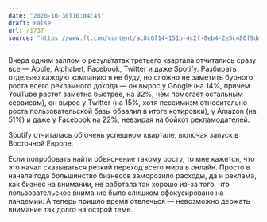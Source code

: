 ```yaml
---
date: "2020-10-30T10:04:45"
draft: False
url: /1737
source: "https://www.ft.com/content/ac8c0714-151b-4c2f-8eb4-2e5c480f9dec"
---
```


Вчера одним залпом о результатах третьего квартала отчитались сразу все — Apple, Alphabet, Facebook, Twitter и даже Spotify. Разбирать отдельно каждую компанию я не буду, но сложно не заметить бурного роста всего рекламного дохода — он вырос у Google (на 14%, причем YouTube растет заметно быстрее, на 32%, чем помогает остальным сервисам), он вырос у Twitter (на 15%, хотя пессимизм относительно роста пользовательской базы обвалил в итоге котировки), у Amazon (на 51%) и даже у Facebook на 22%, невзирая на бойкот рекламодателей.

Spotify отчиталась об очень успешном квартале, включая запуск в Восточной Европе.

Если попробовать найти объяснение такому росту, то мне кажется, что это начал сказываться резкий переход всего мира в онлайн. Просто в начале года большинство бизнесов заморозило расходы, да и реклама, как бизнес на внимании, не работала так хорошо из-за того, что пользовательское внимание было слишком сфокусировано на пандемии. А теперь пришло время отвлечься — невозможно держать внимание так долго на острой теме.
